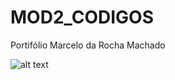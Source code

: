 # MOD2_CODIGOS

Portifólio Marcelo da Rocha Machado

![alt text]( https://github.com/machadomrm/MOD2_CODIGOS/blob/main/Portif%C3%B3lio%20MarceloRMachado.png)
